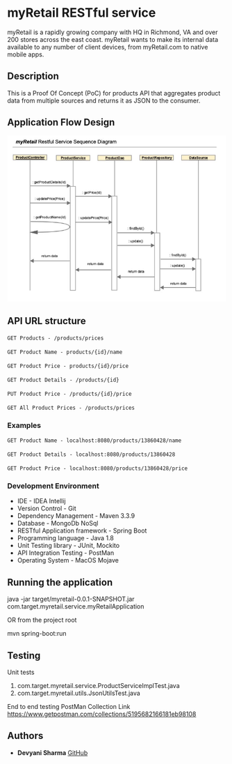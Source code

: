 # myRetail RESTful service

myRetail is a rapidly growing company with HQ in Richmond, VA and over 200 stores across the east coast. myRetail wants to make its internal data available to any number of client devices, from myRetail.com to native mobile apps.

## Description

This is a Proof Of Concept (PoC) for products API that aggregates product data from multiple sources and returns it as JSON to the consumer.

## Application Flow Design

![Alt text](myretail_seq_diagram.jpg?raw=true "myRetail Sequence Diagram")

## API URL structure
```
GET Products - /products/prices

GET Product Name - products/{id}/name

GET Product Price - products/{id}/price

GET Product Details - /products/{id}

PUT Product Price - /products/{id}/price

GET All Product Prices - /products/prices
```

### Examples
```
GET Product Name - localhost:8080/products/13860428/name

GET Product Details - localhost:8080/products/13860428

GET Product Price - localhost:8080/products/13860428/price

```

### Development Environment

* IDE - IDEA Intellij
* Version Control - Git
* Dependency Management - Maven 3.3.9
* Database - MongoDb NoSql
* RESTful Application framework - Spring Boot
* Programming language - Java 1.8
* Unit Testing library - JUnit, Mockito
* API Integration Testing - PostMan
* Operating System - MacOS Mojave

## Running the application

java -jar target/myretail-0.0.1-SNAPSHOT.jar com.target.myretail.service.myRetailApplication

OR from the project root

mvn spring-boot:run

## Testing

Unit tests
1) com.target.myretail.service.ProductServiceImplTest.java
2) com.target.myretail.utils.JsonUtilsTest.java

End to end testing
PostMan Collection Link
https://www.getpostman.com/collections/5195682166181eb98108

## Authors

* **Devyani Sharma**
[GitHub](https://github.com/devyani22)
